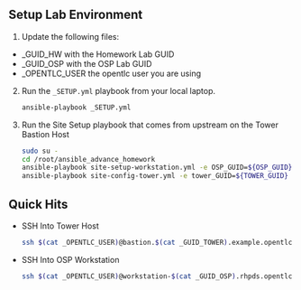 ## Setup Lab Environment

1. Update the following files:
  * _GUID_HW with the Homework Lab GUID
  * _GUID_OSP with the OSP Lab GUID
  * _OPENTLC_USER the opentlc user you are using
2. Run the `_SETUP.yml` playbook from your local laptop.
    ```sh
    ansible-playbook _SETUP.yml
    ```
3. Run the Site Setup playbook that comes from upstream on the Tower Bastion Host
    ```sh
    sudo su -
    cd /root/ansible_advance_homework
    ansible-playbook site-setup-workstation.yml -e OSP_GUID=${OSP_GUID} --private-key=/root/.ssh/mykey_id_rsa -u ${OPENTLC_LOGIN}
    ansible-playbook site-config-tower.yml -e tower_GUID=${TOWER_GUID} -e osp_GUID=${OSP_GUID} -e opentlc_login=${OPENTLC_LOGIN} -e path_to_opentlc_key=/root/.ssh/mykey_id_rsa -e param_repo_base=${JQ_REPO_BASE} -e opentlc_password=${OPENTLC_PASSWORD} -e REGION_NAME=${REGION} -e EMAIL=${RH_MAIL_ID} -e github_repo=${GITHUB_REPO}
    ```

## Quick Hits

* SSH Into Tower Host
    ```sh
    ssh $(cat _OPENTLC_USER)@bastion.$(cat _GUID_TOWER).example.opentlc.com
    ```
* SSH Into OSP Workstation
    ```sh
    ssh $(cat _OPENTLC_USER)@workstation-$(cat _GUID_OSP).rhpds.opentlc.com
    ```
